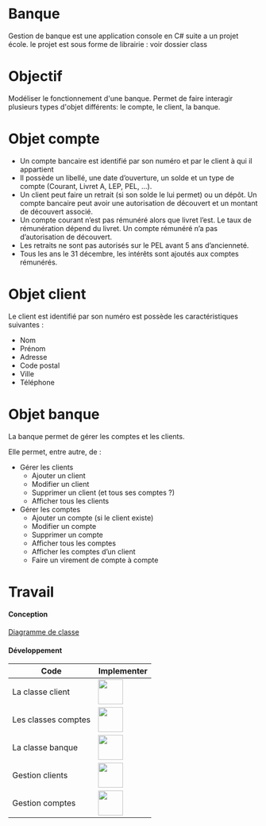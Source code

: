 Banque
===

Gestion de banque est une application console en C# suite a un projet école.
le projet est sous forme de librairie : voir dossier class

# Objectif

Modéliser le fonctionnement d'une banque. Permet de faire interagir plusieurs types d'objet différents: le compte, le client, la banque.

# Objet compte
 - Un compte bancaire est identifié par son numéro et par le client à qui il appartient
 - Il possède un libellé, une date d’ouverture,  un solde et un type de compte (Courant,  Livret A, LEP, PEL, …). 
 - Un client peut faire un retrait (si son solde le lui permet) ou un dépôt.  Un compte bancaire peut avoir une autorisation de découvert et un montant de découvert associé.
 - Un compte courant n’est pas rémunéré alors que livret l’est. Le taux de rémunération dépend du livret. Un compte rémunéré n’a pas d’autorisation de découvert.
 - Les retraits ne sont pas autorisés sur le PEL avant 5 ans d’ancienneté.
 - Tous les ans le 31 décembre, les intérêts sont ajoutés aux comptes rémunérés.

# Objet client

Le client est identifié par son numéro est possède les caractéristiques suivantes :
 - Nom
 - Prénom
 - Adresse
 - Code postal
 - Ville 
 - Téléphone

# Objet banque

La banque permet de gérer les comptes et les clients.

Elle permet, entre autre, de :
 - Gérer les clients
    - Ajouter un client 
    - Modifier un client 
    - Supprimer un client (et tous ses comptes ?) 
    - Afficher tous les clients
 - Gérer les comptes
    - Ajouter un compte (si le client existe)
    - Modifier un compte
    - Supprimer un compte
    - Afficher tous les comptes 
    - Afficher les comptes d’un client
    - Faire un virement de compte à compte

# Travail

#### Conception
[Diagramme de classe](https://github.com/spoitler/Banque/blob/master/UML%20PPE.asta)

#### Développement
|Code|Implementer|
|----|-----------|
|La classe client|<img src="https://img.pngio.com/check-correct-mark-success-tick-valid-yes-icon-valid-png-512_512.png" height="50">|
|Les classes comptes|<img src="https://img.pngio.com/check-correct-mark-success-tick-valid-yes-icon-valid-png-512_512.png" height="50">|
|La classe banque|<img src="https://img.pngio.com/check-correct-mark-success-tick-valid-yes-icon-valid-png-512_512.png" height="50">|
|Gestion clients|<img src="https://www.metiista.com/wp-content/themes/metiista/img/icons/png/cross-large-0.png" height="50">|
|Gestion comptes|<img src="https://www.metiista.com/wp-content/themes/metiista/img/icons/png/cross-large-0.png" height="50">| 
